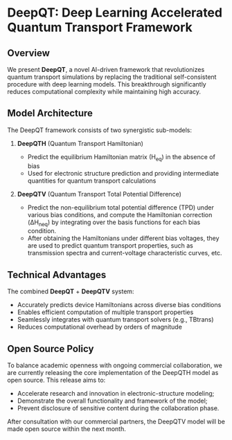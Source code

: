 # DeepQT: Deep Learning Accelerated Quantum Transport Framework

## Overview
We present &zwnj;**DeepQT**&zwnj;, a novel AI-driven framework that revolutionizes quantum transport simulations by replacing the traditional self-consistent procedure with deep learning models. This breakthrough significantly reduces computational complexity while maintaining high accuracy.

## Model Architecture
The DeepQT framework consists of two synergistic sub-models:

1. &zwnj;**DeepQTH**&zwnj; (Quantum Transport Hamiltonian)  
   - Predict the equilibrium Hamiltonian matrix (H<sub>eq</sub>) in the absence of bias  
   - Used for electronic structure prediction and providing intermediate quantities for quantum transport calculations

2. &zwnj;**DeepQTV**&zwnj; (Quantum Transport Total Potential Difference)  
   - Predict the non-equilibrium total potential difference (TPD) under various bias conditions, and compute the Hamiltonian correction (ΔH<sub>neq</sub>) by integrating over the basis functions for each bias condition.
   - After obtaining the Hamiltonians under different bias voltages, they are used to predict quantum transport properties, such as transmission spectra and current-voltage characteristic curves, etc.

## Technical Advantages
The combined &zwnj;**DeepQT**&zwnj; + &zwnj;**DeepQTV**&zwnj; system:
- Accurately predicts device Hamiltonians across diverse bias conditions
- Enables efficient computation of multiple transport properties
- Seamlessly integrates with quantum transport solvers (e.g., TBtrans)
- Reduces computational overhead by orders of magnitude

## Open Source Policy
To balance academic openness with ongoing commercial collaboration, we are currently releasing the core implementation of the DeepQTH model as open source. This release aims to:
- Accelerate research and innovation in electronic-structure modeling;
- Demonstrate the overall functionality and framework of the model;
- Prevent disclosure of sensitive content during the collaboration phase.

After consultation with our commercial partners, the DeepQTV model will be made open source within the next month.


